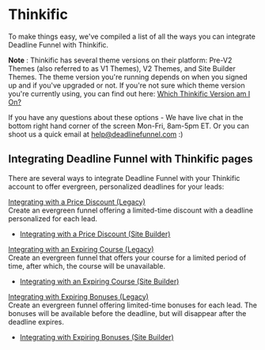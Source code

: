 # Thinkific

To make things easy, we've compiled a list of all the ways you can integrate Deadline Funnel with Thinkific.

**Note** : Thinkific has several theme versions on their platform: Pre-V2 Themes \(also referred to as V1 Themes\), V2 Themes, and Site Builder Themes. The theme version you're running depends on when you signed up and if you've upgraded or not. If you're not sure which theme version you're currently using, you can find out here: [Which Thinkific Version am I On?](https://help.thinkific.com/support/solutions/articles/226485-which-theme-version-am-i-on-)

If you have any questions about these options - We have live chat in the bottom right hand corner of the screen Mon-Fri, 8am-5pm ET. Or you can shoot us a quick email at help@deadlinefunnel.com :\)

## Integrating Deadline Funnel with Thinkific pages

There are several ways to integrate Deadline Funnel with your Thinkific account to offer evergreen, personalized deadlines for your leads:

[Integrating with a Price Discount \(Legacy\)](http://documentation.deadlinefunnel.com/article/435-how-to-add-an-evergreen-countdown-with-price-discount-to-thinkific)  
Create an evergreen funnel offering a limited-time discount with a deadline personalized for each lead.

* [Integrating with a Price Discount \(Site Builder\)](https://documentation.deadlinefunnel.com/article/562-how-to-add-an-evergreen-countdown-with-price-discount-to-thinkific-site-builder)

[Integrating with an Expiring Course \(Legacy\)](http://documentation.deadlinefunnel.com/article/434-how-to-add-an-evergreen-countdown-to-thinkific-with-an-expiring-course)  
Create an evergreen funnel that offers your course for a limited period of time, after which, the course will be unavailable.

* [Integrating with an Expiring Course \(Site Builder\)](https://documentation.deadlinefunnel.com/article/563-how-to-add-an-evergreen-countdown-with-expiring-access-to-thinkific-site-builder)

[Integrating with Expiring Bonuses \(Legacy\)](http://documentation.deadlinefunnel.com/article/433-how-to-add-an-evergreen-countdown-to-thinkific-with-expiring-bonuses)  
Create an evergreen funnel offering limited-time bonuses for each lead. The bonuses will be available before the deadline, but will disappear after the deadline expires.

* [Integrating with Expiring Bonuses \(Site Builder\)](https://documentation.deadlinefunnel.com/article/564-how-to-add-an-evergreen-countdown-to-thinkific-with-expiring-bonuses-site-builder)

